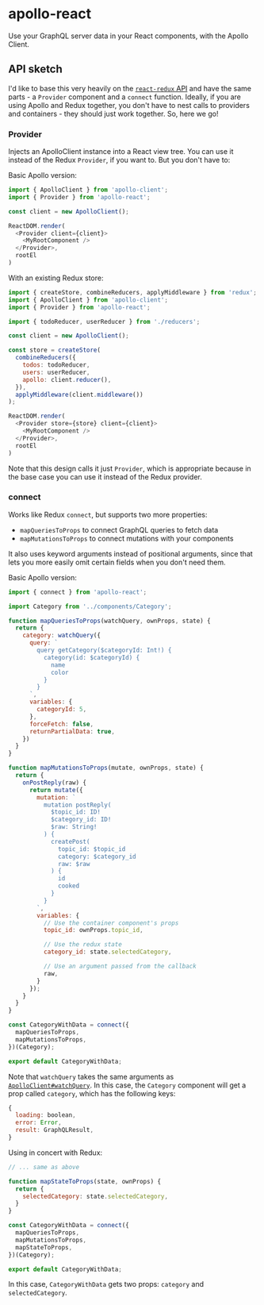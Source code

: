 # apollo-react

Use your GraphQL server data in your React components, with the Apollo Client.

## API sketch

I'd like to base this very heavily on the [`react-redux` API](https://github.com/reactjs/react-redux/blob/master/docs/api.md#api) and have the same parts - a `Provider` component and a `connect` function. Ideally, if you are using Apollo and Redux together, you don't have to nest calls to providers and containers - they should just work together. So, here we go!

### Provider

Injects an ApolloClient instance into a React view tree. You can use it instead of the Redux `Provider`, if you want to. But you don't have to:

Basic Apollo version:

```js
import { ApolloClient } from 'apollo-client';
import { Provider } from 'apollo-react';

const client = new ApolloClient();

ReactDOM.render(
  <Provider client={client}>
    <MyRootComponent />
  </Provider>,
  rootEl
)
```

With an existing Redux store:

```js
import { createStore, combineReducers, applyMiddleware } from 'redux';
import { ApolloClient } from 'apollo-client';
import { Provider } from 'apollo-react';

import { todoReducer, userReducer } from './reducers';

const client = new ApolloClient();

const store = createStore(
  combineReducers({
    todos: todoReducer,
    users: userReducer,
    apollo: client.reducer(),
  }),
  applyMiddleware(client.middleware())
);

ReactDOM.render(
  <Provider store={store} client={client}>
    <MyRootComponent />
  </Provider>,
  rootEl
)
```

Note that this design calls it just `Provider`, which is appropriate because in the base case you can use it instead of the Redux provider.

### connect

Works like Redux `connect`, but supports two more properties:

- `mapQueriesToProps` to connect GraphQL queries to fetch data
- `mapMutationsToProps` to connect mutations with your components

It also uses keyword arguments instead of positional arguments, since that lets you more easily omit certain fields when you don't need them.

Basic Apollo version:

```js
import { connect } from 'apollo-react';

import Category from '../components/Category';

function mapQueriesToProps(watchQuery, ownProps, state) {
  return {
    category: watchQuery({
      query: `
        query getCategory($categoryId: Int!) {
          category(id: $categoryId) {
            name
            color
          }
        }
      `,
      variables: {
        categoryId: 5,
      },
      forceFetch: false,
      returnPartialData: true,
    })
  }
}

function mapMutationsToProps(mutate, ownProps, state) {
  return {
    onPostReply(raw) {
      return mutate({
        mutation: `
          mutation postReply(
            $topic_id: ID!
            $category_id: ID!
            $raw: String!
          ) {
            createPost(
              topic_id: $topic_id
              category: $category_id
              raw: $raw
            ) {
              id
              cooked
            }
          }
        `,
        variables: {
          // Use the container component's props
          topic_id: ownProps.topic_id,

          // Use the redux state
          category_id: state.selectedCategory,

          // Use an argument passed from the callback
          raw,
        }
      });
    }
  }
}

const CategoryWithData = connect({
  mapQueriesToProps,
  mapMutationsToProps,
})(Category);

export default CategoryWithData;
```

Note that `watchQuery` takes the same arguments as [`ApolloClient#watchQuery`](http://docs.apollostack.com/apollo-client/index.html#watchQuery). In this case, the `Category` component will get a prop called `category`, which has the following keys:

```js
{
  loading: boolean,
  error: Error,
  result: GraphQLResult,
}
```

Using in concert with Redux:

```js
// ... same as above

function mapStateToProps(state, ownProps) {
  return {
    selectedCategory: state.selectedCategory,
  }
}

const CategoryWithData = connect({
  mapQueriesToProps,
  mapMutationsToProps,
  mapStateToProps,
})(Category);

export default CategoryWithData;
```

In this case, `CategoryWithData` gets two props: `category` and `selectedCategory`.
